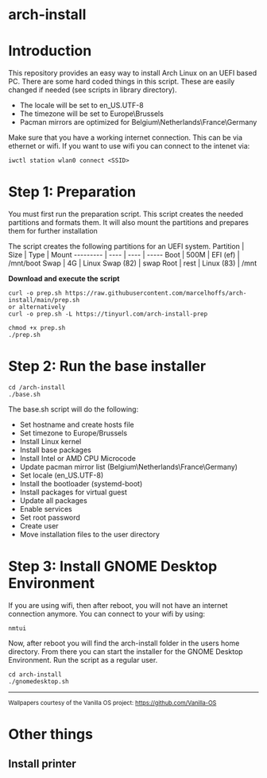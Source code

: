 # arch-install

# Introduction
This repository provides an easy way to install Arch Linux on an UEFI based PC. There are some hard coded things in this script. These are easily changed if needed (see scripts in library directory).
- The locale will be set to en_US.UTF-8
- The timezone will be set to Europe\Brussels
- Pacman mirrors are optimized for Belgium\Netherlands\France\Germany

Make sure that you have a working internet connection. This can be via ethernet or wifi. If you want to use wifi you can connect to the intenet via:
```
iwctl station wlan0 connect <SSID>
```

# Step 1: Preparation
You must first run the preparation script. This script creates the needed partitions and formats them.
It will also mount the partitions and prepares them for further installation

The script creates the following partitions for an UEFI system.
Partition | Size | Type | Mount
--------- | ---- | ---- | -----
Boot | 500M | EFI (ef) | /mnt/boot
Swap | 4G | Linux Swap (82) | swap
Root | rest | Linux (83) | /mnt

**Download and execute the script**
```
curl -o prep.sh https://raw.githubusercontent.com/marcelhoffs/arch-install/main/prep.sh
or alternatively
curl -o prep.sh -L https://tinyurl.com/arch-install-prep

chmod +x prep.sh
./prep.sh
```

# Step 2: Run the base installer
```
cd /arch-install
./base.sh
```
The base.sh script will do the following:
- Set hostname and create hosts file
- Set timezone to Europe/Brussels
- Install Linux kernel
- Install base packages
- Install Intel or AMD CPU Microcode
- Update pacman mirror list (Belgium\Netherlands\France\Germany)
- Set locale (en_US.UTF-8)
- Install the bootloader (systemd-boot)
- Install packages for virtual guest
- Update all packages
- Enable services
- Set root password
- Create user
- Move installation files to the user directory

# Step 3: Install GNOME Desktop Environment
If you are using wifi, then after reboot, you will not have an internet connection anymore. You can connect to your wifi by using:
```
nmtui
```

Now, after reboot you will find the arch-install folder in the users home directory.
From there you can start the installer for the GNOME Desktop Environment. Run the script as a regular user.
```
cd arch-install
./gnomedesktop.sh
```
---
<sub>Wallpapers courtesy of the Vanilla OS project: https://github.com/Vanilla-OS</sub>

# Other things
## Install printer